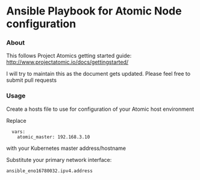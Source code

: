 # Ansible Playbook for Atomic Node configuration

### About
This follows Project Atomics getting started guide:
http://www.projectatomic.io/docs/gettingstarted/

I will try to maintain this as the document gets updated.  Please feel free to submit pull requests

### Usage
Create a hosts file to use for configuration of your Atomic host environment

Replace
```
  vars:
    atomic_master: 192.168.3.10
```
with your Kubernetes master address/hostname

Substitute your primary network interface:
```
ansible_eno16780032.ipv4.address
```
